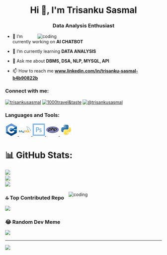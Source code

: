 <h1 align="center">Hi 👋, I'm Trisanku Sasmal</h1>
<h3 align="center">Data Analysis Enthusiast</h3>

<img align="right" alt="coding" width="400" src="https://media2.giphy.com/media/qgQUggAC3Pfv687qPC/giphy.gif">

- 🔭 I’m currently working on **AI CHATBOT**

- 🌱 I’m currently learning **DATA ANALYSIS**

- 💬 Ask me about **DBMS, DSA, NLP, MYSQL, API**

- 📫 How to reach me **www.linkedin.com/in/trisanku-sasmal-b4b90822b**

<h3 align="left">Connect with me:</h3>
<p align="left">
<a href="https://linkedin.com/in/trisankusasmal" target="blank"><img align="center" src="https://raw.githubusercontent.com/rahuldkjain/github-profile-readme-generator/master/src/images/icons/Social/linked-in-alt.svg" alt="trisankusasmal" height="30" width="40" /></a>
<a href="https://www.youtube.com/c/1000travel&taste" target="blank"><img align="center" src="https://raw.githubusercontent.com/rahuldkjain/github-profile-readme-generator/master/src/images/icons/Social/youtube.svg" alt="1000travel&taste" height="30" width="40" /></a>
<a href="https://www.hackerrank.com/@trisankusasmal" target="blank"><img align="center" src="https://raw.githubusercontent.com/rahuldkjain/github-profile-readme-generator/master/src/images/icons/Social/hackerrank.svg" alt="@trisankusasmal" height="30" width="40" /></a>
</p>

<h3 align="left">Languages and Tools:</h3>
<p align="left"> <a href="https://www.w3schools.com/cpp/" target="_blank" rel="noreferrer"> <img src="https://raw.githubusercontent.com/devicons/devicon/master/icons/cplusplus/cplusplus-original.svg" alt="cplusplus" width="40" height="40"/> </a> <a href="https://www.mysql.com/" target="_blank" rel="noreferrer"> <img src="https://raw.githubusercontent.com/devicons/devicon/master/icons/mysql/mysql-original-wordmark.svg" alt="mysql" width="40" height="40"/> </a> <a href="https://www.photoshop.com/en" target="_blank" rel="noreferrer"> <img src="https://raw.githubusercontent.com/devicons/devicon/master/icons/photoshop/photoshop-line.svg" alt="photoshop" width="40" height="40"/> </a> <a href="https://www.php.net" target="_blank" rel="noreferrer"> <img src="https://raw.githubusercontent.com/devicons/devicon/master/icons/php/php-original.svg" alt="php" width="40" height="40"/> </a> <a href="https://www.python.org" target="_blank" rel="noreferrer"> <img src="https://raw.githubusercontent.com/devicons/devicon/master/icons/python/python-original.svg" alt="python" width="40" height="40"/> </a> </p>





# 📊 GitHub Stats:
![](https://github-readme-stats.vercel.app/api?username=Trisanku&theme=gruvbox&hide_border=false&include_all_commits=true&count_private=true)<br/>
![](https://github-readme-streak-stats.herokuapp.com/?user=Trisanku&theme=gruvbox&hide_border=false)<br/>
![](https://github-readme-stats.vercel.app/api/top-langs/?username=Trisanku&theme=gruvbox&hide_border=false&include_all_commits=true&count_private=true&layout=compact)

<img align="right" alt="coding" length="800" width="300" src="https://thumbs.gfycat.com/InfinitePrestigiousBellsnake-max-1mb.gif">

### 🔝 Top Contributed Repo
![](https://github-contributor-stats.vercel.app/api?username=Trisanku&limit=5&theme=dark&combine_all_yearly_contributions=true)

### 😂 Random Dev Meme
<img src="https://rm.up.railway.app/" width="512px"/>

---
[![](https://visitcount.itsvg.in/api?id=Trisanku&icon=2&color=0)](https://visitcount.itsvg.in)

<!-- Proudly created with GPRM ( https://gprm.itsvg.in ) -->
